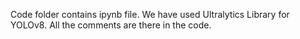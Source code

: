Code folder contains ipynb file. 
We have used Ultralytics Library for YOLOv8.
All the comments are there in the code.